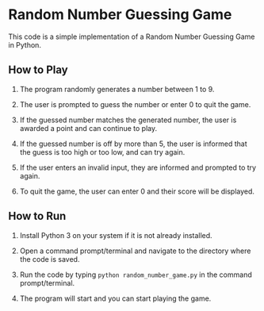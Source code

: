 # Random Number Guessing Game

This code is a simple implementation of a Random Number Guessing Game in Python.

## How to Play

1. The program randomly generates a number between 1 to 9.

2. The user is prompted to guess the number or enter 0 to quit the game.

3. If the guessed number matches the generated number, the user is awarded a point and can continue to play.

4. If the guessed number is off by more than 5, the user is informed that the guess is too high or too low, and can try again.

5. If the user enters an invalid input, they are informed and prompted to try again.

6. To quit the game, the user can enter 0 and their score will be displayed.

## How to Run

1. Install Python 3 on your system if it is not already installed.

2. Open a command prompt/terminal and navigate to the directory where the code is saved.

3. Run the code by typing `python random_number_game.py` in the command prompt/terminal.

4. The program will start and you can start playing the game.
